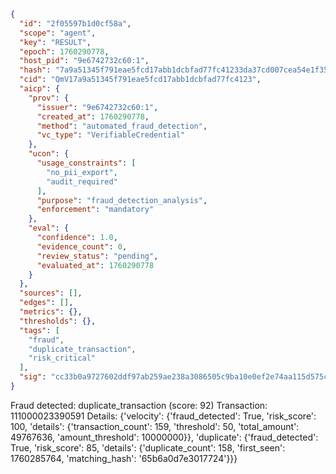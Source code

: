 ```json
{
  "id": "2f05597b1d0cf58a",
  "scope": "agent",
  "key": "RESULT",
  "epoch": 1760290778,
  "host_pid": "9e6742732c60:1",
  "hash": "7a9a51345f791eae5fcd17abb1dcbfad77fc41233da37cd007cea54e1f35dcdd",
  "cid": "QmV17a9a51345f791eae5fcd17abb1dcbfad77fc4123",
  "aicp": {
    "prov": {
      "issuer": "9e6742732c60:1",
      "created_at": 1760290778,
      "method": "automated_fraud_detection",
      "vc_type": "VerifiableCredential"
    },
    "ucon": {
      "usage_constraints": [
        "no_pii_export",
        "audit_required"
      ],
      "purpose": "fraud_detection_analysis",
      "enforcement": "mandatory"
    },
    "eval": {
      "confidence": 1.0,
      "evidence_count": 0,
      "review_status": "pending",
      "evaluated_at": 1760290778
    }
  },
  "sources": [],
  "edges": [],
  "metrics": {},
  "thresholds": {},
  "tags": [
    "fraud",
    "duplicate_transaction",
    "risk_critical"
  ],
  "sig": "cc33b0a9727602ddf97ab259ae238a3086505c9ba10e0ef2e74aa115d575c263"
}
```

Fraud detected: duplicate_transaction (score: 92)
Transaction: 111000023390591
Details: {'velocity': {'fraud_detected': True, 'risk_score': 100, 'details': {'transaction_count': 159, 'threshold': 50, 'total_amount': 49767636, 'amount_threshold': 10000000}}, 'duplicate': {'fraud_detected': True, 'risk_score': 85, 'details': {'duplicate_count': 158, 'first_seen': 1760285764, 'matching_hash': '65b6a0d7e3017724'}}}